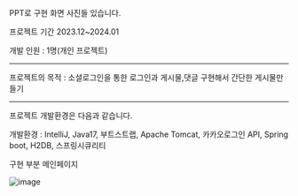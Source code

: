 PPT로 구현 화면 사진들 있습니다.

프로젝트 기간 2023.12~2024.01

개발 인원 : 1명(개인 프로젝트)

------------------------------------------------------------------------------------------------------

프로젝트의 목적 : 소셜로그인을 통한 로그인과 게시물,댓글 구현해서 간단한 게시물만들기

------------------------------------------------------------------------------------------------------
프로젝트 개발환경은 다음과 같습니다.

개발환경 : IntelliJ, Java17, 부트스트랩, Apache Tomcat, 카카오로그인 API, Spring boot, H2DB, 스프링시큐리티

구현 부분 메인페이지

![image](https://github.com/1234Juser/personal-project1/assets/93902468/7a4d2c3e-e55b-4221-acaf-998137021c21)

